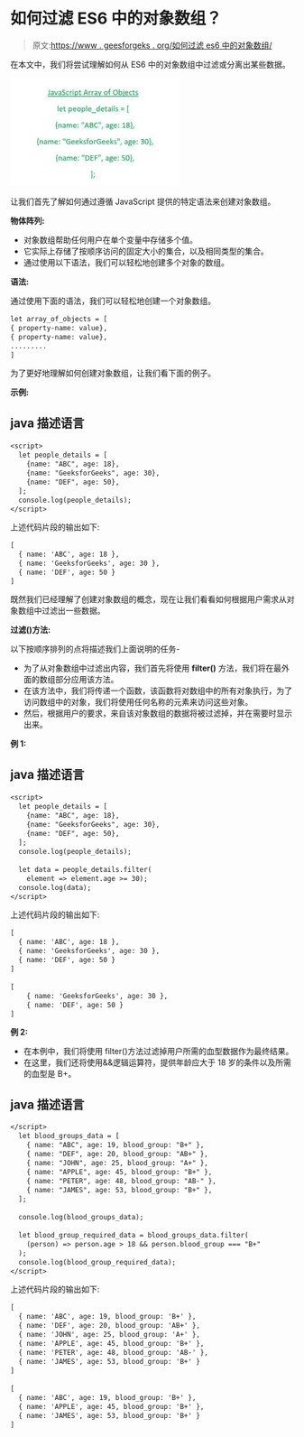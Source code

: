# 如何过滤 ES6 中的对象数组？

> 原文:[https://www . geesforgeks . org/如何过滤 es6 中的对象数组/](https://www.geeksforgeeks.org/how-to-filter-an-array-of-objects-in-es6/)

在本文中，我们将尝试理解如何从 ES6 中的对象数组中过滤或分离出某些数据。

![](img/cb27597d030c206d1b22570cc2727999.png)

让我们首先了解如何通过遵循 JavaScript 提供的特定语法来创建对象数组。

**物体阵列:**

*   对象数组帮助任何用户在单个变量中存储多个值。
*   它实际上存储了按顺序访问的固定大小的集合，以及相同类型的集合。
*   通过使用以下语法，我们可以轻松地创建多个对象的数组。

**语法:**

通过使用下面的语法，我们可以轻松地创建一个对象数组。

```
let array_of_objects = [
{ property-name: value},
{ property-name: value},
.........
]
```

为了更好地理解如何创建对象数组，让我们看下面的例子。

**示例:**

## java 描述语言

```
<script>
  let people_details = [
    {name: "ABC", age: 18},
    {name: "GeeksforGeeks", age: 30},
    {name: "DEF", age: 50},
  ];
  console.log(people_details);
</script>
```

上述代码片段的输出如下:

```
[
  { name: 'ABC', age: 18 },
  { name: 'GeeksforGeeks', age: 30 },
  { name: 'DEF', age: 50 }
]
```

既然我们已经理解了创建对象数组的概念，现在让我们看看如何根据用户需求从对象数组中过滤出一些数据。

**过滤()方法:**

以下按顺序排列的点将描述我们上面说明的任务-

*   为了从对象数组中过滤出内容，我们首先将使用 **filter()** 方法，我们将在最外面的数组部分应用该方法。
*   在该方法中，我们将传递一个函数，该函数将对数组中的所有对象执行，为了访问数组中的对象，我们将使用任何名称的元素来访问这些对象。
*   然后，根据用户的要求，来自该对象数组的数据将被过滤掉，并在需要时显示出来。

**例 1:**

## java 描述语言

```
<script>
  let people_details = [
    {name: "ABC", age: 18},
    {name: "GeeksforGeeks", age: 30},
    {name: "DEF", age: 50},
  ];
  console.log(people_details);

  let data = people_details.filter(
    element => element.age >= 30);
  console.log(data);
</script>
```

上述代码片段的输出如下:

```
[
  { name: 'ABC', age: 18 },
  { name: 'GeeksforGeeks', age: 30 },
  { name: 'DEF', age: 50 }
]

[ 
    { name: 'GeeksforGeeks', age: 30 }, 
    { name: 'DEF', age: 50 } 
]
```

**例 2:**

*   在本例中，我们将使用 filter()方法过滤掉用户所需的血型数据作为最终结果。
*   在这里，我们还将使用&&逻辑运算符，提供年龄应大于 18 岁的条件以及所需的血型是 B+。

## java 描述语言

```
</script>
  let blood_groups_data = [
    { name: "ABC", age: 19, blood_group: "B+" },
    { name: "DEF", age: 20, blood_group: "AB+" },
    { name: "JOHN", age: 25, blood_group: "A+" },
    { name: "APPLE", age: 45, blood_group: "B+" },
    { name: "PETER", age: 48, blood_group: "AB-" },
    { name: "JAMES", age: 53, blood_group: "B+" },
  ];

  console.log(blood_groups_data);

  let blood_group_required_data = blood_groups_data.filter(
    (person) => person.age > 18 && person.blood_group === "B+"
  );
  console.log(blood_group_required_data);
</script>
```

上述代码片段的输出如下:

```
[
  { name: 'ABC', age: 19, blood_group: 'B+' },
  { name: 'DEF', age: 20, blood_group: 'AB+' },
  { name: 'JOHN', age: 25, blood_group: 'A+' },
  { name: 'APPLE', age: 45, blood_group: 'B+' },
  { name: 'PETER', age: 48, blood_group: 'AB-' },
  { name: 'JAMES', age: 53, blood_group: 'B+' }
]

[
  { name: 'ABC', age: 19, blood_group: 'B+' },
  { name: 'APPLE', age: 45, blood_group: 'B+' },
  { name: 'JAMES', age: 53, blood_group: 'B+' }
]
```